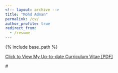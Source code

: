 ```yaml
---
<!-- layout: archive -->
title: "Mohd Adnan"
permalink: /cv/
author_profile: true
redirect_from:
  - /resume
---
```


{% include base_path %}

[Click to View My Up-to-date Curriculum Vitae [PDF]](http://adnan1306.github.io/files/Mohammed_Adnan_CV.pdf)

#<!-- <embed src="adnan1306.github.io/files/Mohammed_Adnan_CV.pdf" width="650" height="1800" type='application/pdf'> -->
